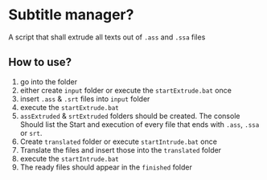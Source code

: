 # Subtitle manager?

A script that shall extrude all texts out of `.ass` and `.ssa` files

## How to use?
1. go into the folder
2. either create `input` folder or execute the `startExtrude.bat` once
3. insert `.ass` & `.srt` files into `input` folder
4. execute the `startExtrude.bat`
5. `assExtruded` & `srtExtruded` folders should be created. The console Should list the Start and execution of every file that ends with `.ass`, `.ssa` or `srt`.
6. Create `translated` folder or execute `startIntrude.bat` once
7. Translate the files and insert those into the `translated` folder
8. execute the `startIntrude.bat`
9. The ready files should appear in the `finished` folder